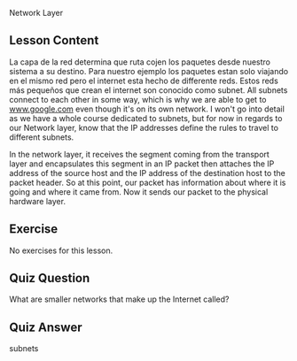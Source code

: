 Network Layer

## Lesson Content

La capa de la red determina que ruta cojen los paquetes desde nuestro sistema a su destino. Para nuestro ejemplo los paquetes estan solo viajando en el mismo red pero el internet esta hecho de differente reds. Estos reds más pequeños que crean el internet son conocido como subnet. All subnets connect to each other in some way, which is why we are able to get to www.google.com even though it's on its own network. I won't go into detail as we have a whole course dedicated to subnets, but for now in regards to our Network layer, know that the IP addresses define the rules to travel to different subnets. 

In the network layer, it receives the segment coming from the transport layer and encapsulates this segment in an IP packet then attaches the IP address of the source host and the IP address of the destination host to the packet header. So at this point, our packet has information about where it is going and where it came from. Now it sends our packet to the physical hardware layer.

## Exercise

No exercises for this lesson.

## Quiz Question

What are smaller networks that make up the Internet called?

## Quiz Answer

subnets
